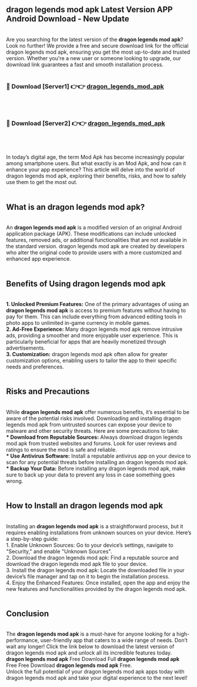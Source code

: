 ## dragon legends mod apk Latest Version APP Android Download - New Update
<br>
Are you searching for the latest version of the <strong>dragon legends mod apk</strong>? Look no further! We provide a free and secure download link for the official dragon legends mod apk, ensuring you get the most up-to-date and trusted version. Whether you're a new user or someone looking to upgrade, our download link guarantees a fast and smooth installation process.
<br>
<br>
<h3>🔴 Download [Server1] 👉👉 <a href="https://modyolo.store/dragon+legends+mod+apk">dragon_legends_mod_apk</a></h3><br>
<br>
<h3>🔴 Download [Server2] 👉👉 <a href="https://modyolo.store/dragon+legends+mod+apk">dragon_legends_mod_apk</a></h3><br>
<br>
<br>
In today’s digital age, the term Mod Apk has become increasingly popular among smartphone users. But what exactly is an Mod Apk, and how can it enhance your app experience? This article will delve into the world of dragon legends mod apk, exploring their benefits, risks, and how to safely use them to get the most out.
<br>
<br>
<h2>What is an dragon legends mod apk?</h2>
<br>
An <strong>dragon legends mod apk</strong> is a modified version of an original Android application package (APK). These modifications can include unlocked features, removed ads, or additional functionalities that are not available in the standard version. dragon legends mod apk are created by developers who alter the original code to provide users with a more customized and enhanced app experience.
<br>
<br>
<h2>Benefits of Using dragon legends mod apk</h2>
<br>
<strong> 1. Unlocked Premium Features:</strong> One of the primary advantages of using an <strong>dragon legends mod apk</strong> is access to premium features without having to pay for them. This can include everything from advanced editing tools in photo apps to unlimited in-game currency in mobile games.
<br>
<strong> 2. Ad-Free Experience:</strong> Many dragon legends mod apk remove intrusive ads, providing a smoother and more enjoyable user experience. This is particularly beneficial for apps that are heavily monetized through advertisements.
<br>
<strong> 3. Customization:</strong> dragon legends mod apk often allow for greater customization options, enabling users to tailor the app to their specific needs and preferences.
<br>
<br>
<h2>Risks and Precautions</h2>
<br>
While <strong>dragon legends mod apk</strong> offer numerous benefits, it’s essential to be aware of the potential risks involved. Downloading and installing dragon legends mod apk from untrusted sources can expose your device to malware and other security threats. Here are some precautions to take:
<br>
<strong> * Download from Reputable Sources:</strong> Always download dragon legends mod apk from trusted websites and forums. Look for user reviews and ratings to ensure the mod is safe and reliable.
<br>
<strong> * Use Antivirus Software:</strong> Install a reputable antivirus app on your device to scan for any potential threats before installing an dragon legends mod apk.
<br>
<strong> * Backup Your Data:</strong> Before installing any dragon legends mod apk, make sure to back up your data to prevent any loss in case something goes wrong.
<br>
<br>
<h2>How to Install an dragon legends mod apk</h2>
<br>
Installing an <strong>dragon legends mod apk</strong> is a straightforward process, but it requires enabling installations from unknown sources on your device. Here’s a step-by-step guide:
<br>
 1. Enable Unknown Sources: Go to your device’s settings, navigate to "Security," and enable "Unknown Sources".
<br>
 2. Download the dragon legends mod apk: Find a reputable source and download the dragon legends mod apk file to your device.
<br>
 3. Install the dragon legends mod apk: Locate the downloaded file in your device’s file manager and tap on it to begin the installation process.
<br>
 4. Enjoy the Enhanced Features: Once installed, open the app and enjoy the new features and functionalities provided by the dragon legends mod apk.
<br>
<br>
<h2><strong>Conclusion</strong></h2>
<br>
The <strong>dragon legends mod apk</strong> is a must-have for anyone looking for a high-performance, user-friendly app that caters to a wide range of needs. Don’t wait any longer! Click the link below to download the latest version of dragon legends mod apk and unlock all its incredible features today.
<br>
<strong>dragon legends mod apk</strong> Free Download Full <strong>dragon legends mod apk</strong> Free Free Download <strong>dragon legends mod apk</strong> Free.
<br>
Unlock the full potential of your dragon legends mod apk apps today with dragon legends mod apk and take your digital experience to the next level!